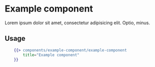 # Example component

Lorem ipsum dolor sit amet, consectetur adipisicing elit. Optio, minus.

## Usage

```handlebars
    {{> components/example-component/example-component
        title="Example component"
    }}
```
